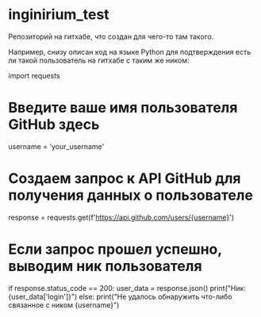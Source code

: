 # inginirium_test
Репозиторий на гитхабе, что создан для чего-то там такого.

Например, снизу описан код на языке Python для подтверждения есть ли такой пользователь на гитхабе с таким же ником:

import requests

# Введите ваше имя пользователя GitHub здесь
username = 'your_username'

# Создаем запрос к API GitHub для получения данных о пользователе
response = requests.get(f'https://api.github.com/users/{username}')

# Если запрос прошел успешно, выводим ник пользователя
if response.status_code == 200:
    user_data = response.json()
    print("Ник: {user_data['login']}")
else:
    print("Не удалось обнаружить что-либо связанное с ником {username}")
